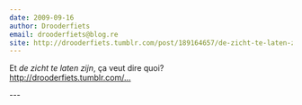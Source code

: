 ```yaml
---
date: 2009-09-16
author: Drooderfiets
email: drooderfiets@blog.re
site: http://drooderfiets.tumblr.com/post/189164657/de-zicht-te-laten-zijn
---
```


<p>
Et <i>de zicht te laten zijn</i>, ça veut dire quoi?<br/>
<a href="http://drooderfiets.tumblr.com/post/189164657/de-zicht-te-laten-zijn">http://drooderfiets.tumblr.com/...</a>
</p>
---